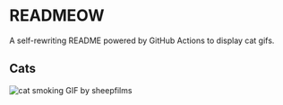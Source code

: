 # READMEOW

A self-rewriting README powered by GitHub Actions to display cat gifs.

## Cats

![cat smoking GIF by sheepfilms](https://media0.giphy.com/media/l0ExdMHUDKteztyfe/200.gif?cid=9acd02davcy13tau02ld261kwyekg2dwh2ngbh4g5vk20e7j&ep=v1_gifs_search&rid=200.gif&ct=g)
